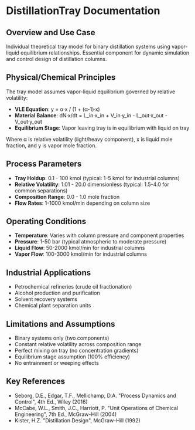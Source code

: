 # DistillationTray Documentation

## Overview and Use Case
Individual theoretical tray model for binary distillation systems using vapor-liquid equilibrium relationships. Essential component for dynamic simulation and control design of distillation columns.

## Physical/Chemical Principles
The tray model assumes vapor-liquid equilibrium governed by relative volatility:
- **VLE Equation**: y = α·x / (1 + (α-1)·x)
- **Material Balance**: dN·x/dt = L_in·x_in + V_in·y_in - L_out·x_out - V_out·y_out
- **Equilibrium Stage**: Vapor leaving tray is in equilibrium with liquid on tray

Where α is relative volatility (light/heavy component), x is liquid mole fraction, and y is vapor mole fraction.

## Process Parameters
- **Tray Holdup**: 0.1 - 100 kmol (typical: 1-5 kmol for industrial columns)
- **Relative Volatility**: 1.01 - 20.0 dimensionless (typical: 1.5-4.0 for common separations)
- **Composition Range**: 0.0 - 1.0 mole fraction
- **Flow Rates**: 1-1000 kmol/min depending on column size

## Operating Conditions
- **Temperature**: Varies with column pressure and component properties
- **Pressure**: 1-50 bar (typical atmospheric to moderate pressure)
- **Liquid Flow**: 50-2000 kmol/min for industrial columns
- **Vapor Flow**: 100-3000 kmol/min for industrial columns

## Industrial Applications
- Petrochemical refineries (crude oil fractionation)
- Alcohol production and purification
- Solvent recovery systems
- Chemical plant separation units

## Limitations and Assumptions
- Binary systems only (two components)
- Constant relative volatility across composition range
- Perfect mixing on tray (no concentration gradients)
- Equilibrium stage assumption (100% efficiency)
- No entrainment or weeping effects

## Key References
- Seborg, D.E., Edgar, T.F., Mellichamp, D.A. "Process Dynamics and Control", 4th Ed., Wiley (2016)
- McCabe, W.L., Smith, J.C., Harriott, P. "Unit Operations of Chemical Engineering", 7th Ed., McGraw-Hill (2004)
- Kister, H.Z. "Distillation Design", McGraw-Hill (1992)

